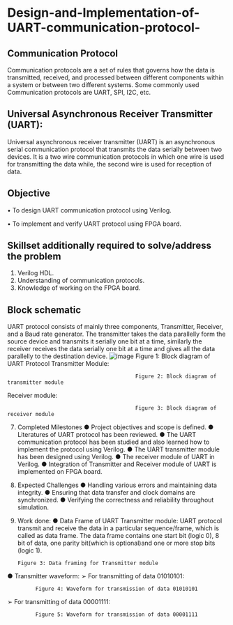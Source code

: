# Design-and-Implementation-of-UART-communication-protocol-
## Communication Protocol
Communication protocols are a set of rules that governs how the data is transmitted, received, and processed between different components within a system or between two different systems. Some commonly used Communication protocols are UART, SPI, I2C, etc.
## Universal Asynchronous Receiver Transmitter (UART):
Universal asynchronous receiver transmitter (UART) is an asynchronous serial communication protocol that transmits the data serially between two devices. It is a two wire communication protocols in which one wire is used for transmitting the data while, the second wire is used for reception of data.

## Objective
• To design UART communication protocol using Verilog.

• To implement and verify UART protocol using FPGA board.

## Skillset additionally required to solve/address the problem
1. Verilog HDL.
2. Understanding of communication protocols.
3. Knowledge of working on the FPGA board.

## Block schematic
UART protocol consists of mainly three components, Transmitter, Receiver, and a Baud rate generator. The transmitter takes the data parallelly form the source device and transmits it serially one bit at a time, similarly the receiver receives the data serially one bit at a time and gives all the data parallelly to the destination device.
![image](https://github.com/875keshav/Design-and-Implementation-of-UART-communication-protocol-/assets/126338618/5cab96ae-abdb-4d7a-9489-071d94c02e2a)
                                              Figure 1: Block diagram of UART Protocol
Transmitter Module:
                                           
                                             Figure 2: Block diagram of transmitter module           
Receiver module:
 
                                             Figure 3: Block diagram of receiver module
7.	Completed Milestones 
●	 Project objectives and scope is defined.
●	 Literatures of UART protocol has been reviewed.
●	 The UART communication protocol has been studied and also learned how to implement the protocol using Verilog.
●	 The UART transmitter module has been designed using Verilog.
●	The receiver module of UART in Verilog.
●	Integration of Transmitter and Receiver module of UART is implemented on FPGA board.

8.	Expected Challenges
●	Handling various errors and maintaining data integrity.
●	Ensuring that data transfer and clock domains are synchronized. 
●	Verifying the correctness and reliability throughout simulation. 

9.	Work done:
●	Data Frame of UART Transmitter module:
UART protocol transmit and receive the data in a particular sequence/frame, which is called as data frame. The data frame contains one start bit (logic 0), 8 bit of data, one parity bit(which is optional)and one or more stop bits (logic 1).	 
    
		Figure 3: Data framing for Transmitter module    
●	Transmitter waveform:
➢	For transmitting of data 01010101:
                                                 
			 Figure 4: Waveform for transmission of data 01010101      

➢	For transmitting of data 00001111:
 
			 Figure 5: Waveform for transmission of data 00001111    

